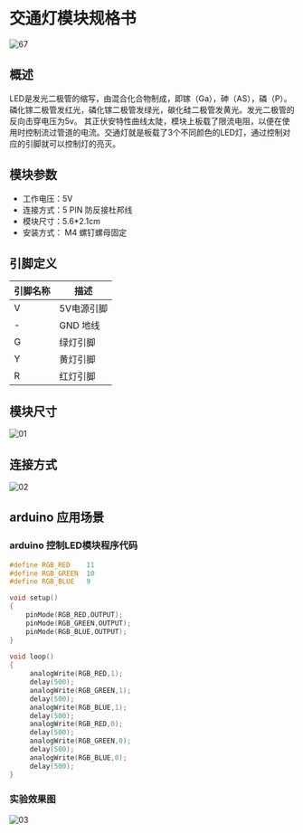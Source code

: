 # 交通灯模块规格书

![67](E:\GitLab\sensors-kit\37.交通灯模块\交通灯模块图片\67.jpg)

## 概述

LED是发光二极管的缩写，由混合化合物制成，即镓（Ga），砷（AS），磷（P）。 磷化镓二极管发红光，磷化镓二极管发绿光，碳化硅二极管发黄光。发光二极管的反向击穿电压为5v。 其正伏安特性曲线太陡，模块上板载了限流电阻，以便在使用时控制流过管道的电流。交通灯就是板载了3个不同颜色的LED灯，通过控制对应的引脚就可以控制灯的亮灭。

## 模块参数

* 工作电压：5V
* 连接方式：5 PIN 防反接杜邦线
* 模块尺寸：5.6*2.1cm
* 安装方式： M4 螺钉螺母固定

## 引脚定义

| 引脚名称| 描述 |
|---- |----|
| V | 5V电源引脚 |
| - | GND 地线 |
| G | 绿灯引脚 |
| Y | 黄灯引脚 |
| R | 红灯引脚 |

## 模块尺寸

![01](E:\GitLab\sensors-kit\37.交通灯模块\交通灯模块图片\01.jpg)

## 连接方式

![02](E:\GitLab\sensors-kit\37.交通灯模块\交通灯模块图片\02.jpg)

##  arduino 应用场景

### arduino 控制LED模块程序代码
```c++
#define RGB_RED    11
#define RGB_GREEN  10
#define RGB_BLUE   9

void setup()
{
    pinMode(RGB_RED,OUTPUT);
    pinMode(RGB_GREEN,OUTPUT);
    pinMode(RGB_BLUE,OUTPUT);
}
 
void loop()
{
     analogWrite(RGB_RED,1);
     delay(500);
     analogWrite(RGB_GREEN,1);
     delay(500);
     analogWrite(RGB_BLUE,1);
     delay(500);
     analogWrite(RGB_RED,0);
     delay(500);
     analogWrite(RGB_GREEN,0);
     delay(500);
     analogWrite(RGB_BLUE,0);
     delay(500);
}
```

### 实验效果图

![03](E:\GitLab\sensors-kit\37.交通灯模块\交通灯模块图片\03.jpg)